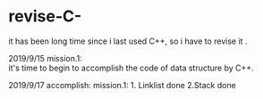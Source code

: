 # revise-C-
it has been long time since i last used C++, so i have to revise it .

2019/9/15
mission.1:  
it's time to begin to accomplish the code of data structure by C++. 

2019/9/17
accomplish: 
mission.1: 1. Linklist done 2.Stack done
